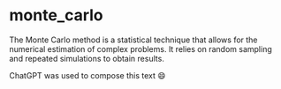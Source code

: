 # monte_carlo
The Monte Carlo method is a statistical technique that allows for the numerical estimation of complex problems. It relies on random sampling and repeated simulations to obtain results.

ChatGPT was used to compose this text 😄
